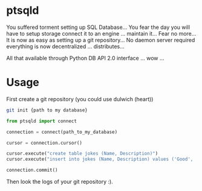 # ptsqld

You suffered torment setting up SQL Database... You fear the day you will have to setup storage connect it to an engine ... maintain it...
Fear no more... It is now as easy as setting up a git repository... No daemon server required everything is now decentralized ... distributes...

All that available through Python DB API 2.0 interface ... wow ...

# Usage

First create a git repository (you could use dulwich (heart))
```sh
git init {path to my database}
```

```python
from ptsqld import connect

connection = connect(path_to_my_database)

cursor = connection.cursor()

cursor.execute("create table jokes (Name, Description)")
cursor.execute("insert into jokes (Name, Description) values ('Good', 'One'), ('Bad', 'One')")

connection.commit()
```

Then look the logs of your git repository :).